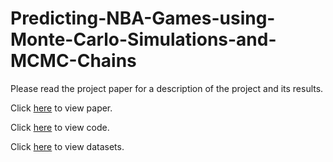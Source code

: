 # Predicting-NBA-Games-using-Monte-Carlo-Simulations-and-MCMC-Chains
Please read the project paper for a description of the project and its results.  

Click [here](https://github.com/twarnemiagh/Predicting-NBA-Games-using-Monte-Carlo-Simulations-and-MCMC-Chains/blob/main/DUCHEMIN_MEADE_MATH341_FINAL_PROJECT_USCLAP.pdf) to view paper.    

Click [here](https://github.com/twarnemiagh/Predicting-NBA-Games-using-Monte-Carlo-Simulations-and-MCMC-Chains/blob/main/Duchemin_Meade_MATH341_Final_Project_Code.ipynb) to view code.  

Click [here]() to view datasets.
